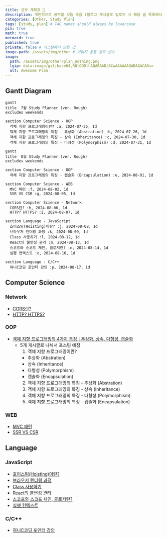 ```yaml
---
title: 공부 계획표 📝
description: 개인적으로 공부할 것들 모음 (블로그 게시글로 업로드 시 해당 글 목록에서 삭제할 예정)
categories: [Other, Study Plan]
tags: [study, plan] # TAG names should always be lowercase
pin: true
math: true
mermaid: true
published: true
private: false # 커스텀해서 만든 것
image-path: /assets/img/other # 이미지 공통 경로 변수
image:
  path: /assets/img/other/plan_nothing.png
  lqip: data:image/gif;base64,R0lGODlhAQABAAD/ACwAAAAAAQABAAACADs=
  alt: Awesome Plan
---
```


## Gantt Diagram

```mermaid
gantt
title  7월 Study Planner (ver. Rough)
excludes weekends

section Computer Science - OOP
  객체 지향 프로그래밍이란? :a, 2024-07-25, 1d
  객체 지향 프로그래밍의 특징 - 추상화 (Abstration) :b, 2024-07-26, 1d
  객체 지향 프로그래밍의 특징 - 상속 (Inheritance) :c, 2024-07-30, 1d
  객체 지향 프로그래밍의 특징 - 다형성 (Polymorphism) :d, 2024-07-31, 1d
```

```mermaid
gantt
title  8월 Study Planner (ver. Rough)
excludes weekends

section Computer Science - OOP
  객체 지향 프로그래밍의 특징 - 캡슐화 (Encapsulation) :e, 2024-08-01, 1d

section Computer Science - WEB
  MVC 패턴 :f, 2024-08-02, 1d
  SSR VS CSR :g, 2024-08-05, 1d

section Computer Science - Network
  CORS란? :h, 2024-08-06, 1d
  HTTP? HTTPS? :i, 2024-08-07, 1d

section Language - JavaScript
  호이스팅(Hoisting)이란? :j, 2024-08-08, 1d
  브라우저 렌더링 과정 :k, 2024-08-09, 1d
  Class 사용하기 :l, 2024-08-12, 1d
  React의 불변성 관리 :m, 2024-08-13, 1d
  스코프와 스코프 체인, 클로저란? :n, 2024-08-14, 1d
  실행 컨텍스트 :o, 2024-08-16, 1d

section Language - C/C++
  혀니C코딩 포인터 강의 :p, 2024-08-17, 1d
```

## Computer Science

### Network

- [CORS란?][ref_site_10]
- [HTTP? HTTPS?][ref_site_11]

### OOP

- [객체 지향 프로그래밍의 4가지 특징ㅣ추상화, 상속, 다형성, 캡슐화][ref_site_12]
  - 5개 게시글로 나눠서 포스팅 예정
    1. 객체 지향 프로그래밍이란?
    - 추상화 (Abstration)
    - 상속 (Inheritance)
    - 다형성 (Polymorphism)
    - 캡슐화 (Encapsulation)
    2. 객체 지향 프로그래밍의 특징 - 추상화 (Abstration)
    3. 객체 지향 프로그래밍의 특징 - 상속 (Inheritance)
    4. 객체 지향 프로그래밍의 특징 - 다형성 (Polymorphism)
    5. 객체 지향 프로그래밍의 특징 - 캡슐화 (Encapsulation)

### WEB

- [MVC 패턴][ref_site_8]
- [SSR VS CSR][ref_site_9]

## Language

### JavaScript

- [호이스팅(Hoisting)이란?][ref_site_2]
- [브라우저 렌더링 과정][ref_site_3]
- [Class 사용하기][ref_site_4]
- [React의 불변성 관리][ref_site_5]
- [스코프와 스코프 체인, 클로저란?][ref_site_6]
- [실행 컨텍스트][ref_site_7]

### C/C++

- [혀니C코딩 포인터 강의][ref_site_1]

<!-- 이미지 -->

[image_1]: {{page.image-path}}/plan_nothing.png

<!-- 블로그 게시글 -->

[heap_page]: {{site.url}}/posts/heap/

<!-- 참고 사이트 -->

[ref_site_1]: https://m.youtube.com/watch?v=bz63_WWtKc4
[ref_site_2]: https://velog.io/@hyungjin_han/JavaScript-%ED%98%B8%EC%9D%B4%EC%8A%A4%ED%8C%85Hoisting%EC%9D%B4%EB%9E%80
[ref_site_3]: https://velog.io/@hyungjin_han/JavaScript-%EB%B8%8C%EB%9D%BC%EC%9A%B0%EC%A0%80-%EB%A0%8C%EB%8D%94%EB%A7%81-%EA%B3%BC%EC%A0%95
[ref_site_4]: https://velog.io/@hyungjin_han/JavaScript-Class-%EC%82%AC%EC%9A%A9%ED%95%98%EA%B8%B0
[ref_site_5]: https://velog.io/@hyungjin_han/JavaScript-React%EC%9D%98-%EB%B6%88%EB%B3%80%EC%84%B1-%EA%B4%80%EB%A6%AC
[ref_site_6]: https://velog.io/@hyungjin_han/JavaScript-%EC%8A%A4%EC%BD%94%ED%94%84%EC%99%80-%EC%8A%A4%EC%BD%94%ED%94%84%EC%B2%B4%EC%9D%B8-%ED%81%B4%EB%A1%9C%EC%A0%80%EB%9E%80
[ref_site_7]: https://velog.io/@hyungjin_han/JavaScript-%EC%8B%A4%ED%96%89-%EC%BB%A8%ED%85%8D%EC%8A%A4%ED%8A%B8
[ref_site_8]: https://velog.io/@hyungjin_han/MVC-%ED%8C%A8%ED%84%B4
[ref_site_9]: https://velog.io/@hyungjin_han/Computer-Science-SSR-VS-CSR
[ref_site_10]: https://velog.io/@hyungjin_han/Computer-Science-CORS%EB%9E%80
[ref_site_11]: https://velog.io/@hyungjin_han/Computer-Science-HTTP-HTTPS
[ref_site_12]: https://www.codestates.com/blog/content/%EA%B0%9D%EC%B2%B4-%EC%A7%80%ED%96%A5-%ED%94%84%EB%A1%9C%EA%B7%B8%EB%9E%98%EB%B0%8D-%ED%8A%B9%EC%A7%95
